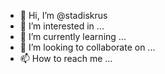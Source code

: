 - 👋 Hi, I’m @stadiskrus
- 👀 I’m interested in ...
- 🌱 I’m currently learning ...
- 💞️ I’m looking to collaborate on ...
- 📫 How to reach me ...

<!---
stadiskrus/stadiskrus is a ✨ special ✨ repository because its `README.md` (this file) appears on your GitHub profile.
You can click the Preview link to take a look at your changes.
--->
